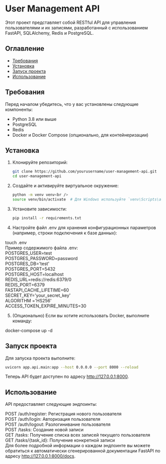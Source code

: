 # User Management API

Этот проект представляет собой RESTful API для управления пользователями и их записями, разработанный с использованием FastAPI, SQLAlchemy, Redis и PostgreSQL.

## Оглавление

- [Требования](#требования)
- [Установка](#установка)
- [Запуск проекта](#запуск-проекта)
- [Использование](#использование)

## Требования

Перед началом убедитесь, что у вас установлены следующие компоненты:

- Python 3.8 или выше
- PostgreSQL
- Redis
- Docker и Docker Compose (опционально, для контейнеризации)

## Установка

1. Клонируйте репозиторий:

   ```bash
   git clone https://github.com/yourusername/user-management-api.git
   cd user-management-api

2. Создайте и активируйте виртуальное окружение:

   ```bash
   python -m venv venv<br />
   source venv/bin/activate  # Для Windows используйте `venv\Scripts\activate`

3. Установите зависимости:
   ```bash
   pip install -r requirements.txt

4. Настройте файл .env для хранения конфигурационных параметров (например, строки подключения к базе данных):

touch .env<br />
Пример содержимого файла .env:<br />
POSTGRES_USER=test<br />
POSTGRES_PASSWORD=password<br />
POSTGRES_DB='test'<br />
POSTGRES_PORT=5432<br />
POSTGRES_HOST=localhost<br />
REDIS_URL=redis://redis:6379/0<br />
REDIS_PORT=6379<br />
FASTAPI_CACHE_LIFETIME=60<br />
SECRET_KEY='your_secret_key'<br />
ALGORITHM ='HS256'<br />
ACCESS_TOKEN_EXPIRE_MINUTES=30<br />

5. (Опционально) Если вы хотите использовать Docker, выполните команду:

docker-compose up -d
## Запуск проекта
Для запуска проекта выполните:
   ```bash
   uvicorn app.api.main:app --host 0.0.0.0 --port 8000 --reload
   ```
   Теперь API будет доступен по адресу http://127.0.0.1:8000.

## Использование
API предоставляет следующие эндпоинты:

POST /auth/register: Регистрация нового пользователя<br />
POST /auth/login: Авторизация пользователя<br />
POST /auth/logout: Разлогинивание пользователя<br />
POST /tasks: Создание новой записи<br />
GET /tasks: Получение списка всех записей текущего пользователя<br />
GET /tasks/{task_id}: Получение конкретной записи<br />
Для более подробной информации о каждом эндпоинте вы можете обратиться к автоматически сгенерированной документации FastAPI по адресу http://127.0.0.1:8000/docs.